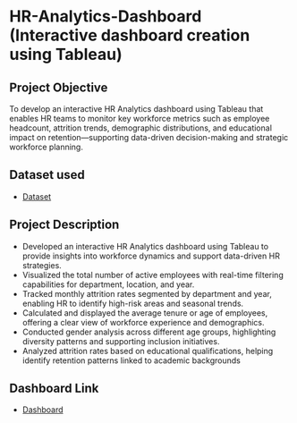 # HR-Analytics-Dashboard (Interactive dashboard creation using Tableau)
## Project Objective
To develop an interactive HR Analytics dashboard using Tableau that enables HR teams to monitor key workforce metrics such as employee headcount, attrition trends, demographic distributions, and educational impact on retention—supporting data-driven decision-making and strategic workforce planning.
## Dataset used
- <a href="https://github.com/rawatdeepanshi/HR-Analytics-Dashboard/blob/main/HR%20Data.xlsx">Dataset</a>
## Project Description
- Developed an interactive HR Analytics dashboard using Tableau to provide insights into workforce dynamics and support data-driven HR strategies.
- Visualized the total number of active employees with real-time filtering capabilities for department, location, and year.
- Tracked monthly attrition rates segmented by department and year, enabling HR to identify high-risk areas and seasonal trends.
- Calculated and displayed the average tenure or age of employees, offering a clear view of workforce experience and demographics.
- Conducted gender analysis across different age groups, highlighting diversity patterns and supporting inclusion initiatives.
- Analyzed attrition rates based on educational qualifications, helping identify retention patterns linked to academic backgrounds

## Dashboard Link
- <a href="https://github.com/rawatdeepanshi/HR-Analytics-Dashboard/blob/main/HR%20Analytics%20Dashboard.png">Dashboard</a>

